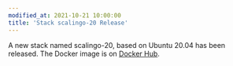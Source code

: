 ```yaml
---
modified_at: 2021-10-21 10:00:00
title: 'Stack scalingo-20 Release'
---
```


A new stack named scalingo-20, based on Ubuntu 20.04 has been released. The Docker image is on [Docker Hub](https://hub.docker.com/r/scalingo/scalingo-20).
